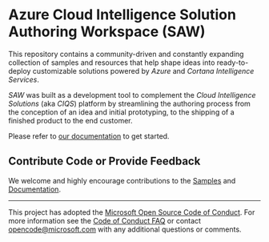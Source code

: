# Azure Cloud Intelligence Solution Authoring Workspace (SAW)

This repository contains a community-driven and constantly expanding collection of samples and resources that help shape ideas into ready-to-deploy customizable solutions powered by *Azure* and *Cortana Intelligence Services*.

*SAW* was built as a development tool to complement the *Cloud Intelligence Solutions* (aka *CIQS*) platform by streamlining the authoring process from the conception of an idea and initial prototyping, to the shipping of a finished product to the end customer.

Please refer to [our documentation](https://azure.github.io/Azure-CloudIntelligence-SolutionAuthoringWorkspace/) to get started.

## Contribute Code or Provide Feedback

We welcome and highly encourage contributions to the [Samples](Samples) and [Documentation](docs#how-to-contribute).

* * *
This project has adopted the [Microsoft Open Source Code of Conduct](https://opensource.microsoft.com/codeofconduct/). For more information see the [Code of Conduct FAQ](https://opensource.microsoft.com/codeofconduct/faq/) or contact [opencode@microsoft.com](mailto:opencode@microsoft.com) with any additional questions or comments.

